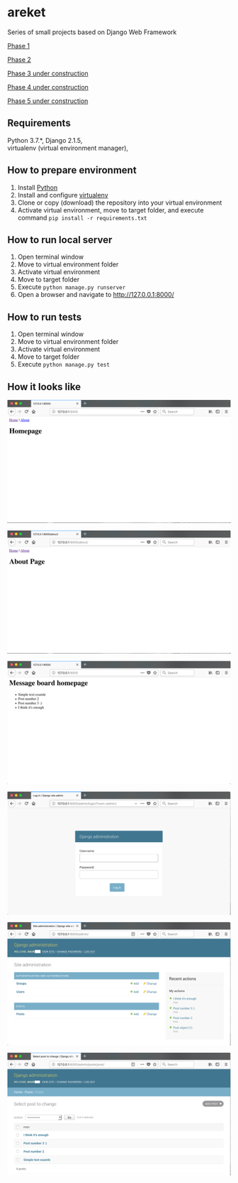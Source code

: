 # areket
Series of small projects based on Django Web Framework

[Phase 1](https://github.com/BurhanH/areket-phase-1 "Phase 1") 

[Phase 2](https://github.com/BurhanH/areket-phase-2 "Phase 2")

[Phase 3 under construction](https://github.com/BurhanH/areket "Phase 3 under construction")

[Phase 4 under construction](https://github.com/BurhanH/areket "Phase 4 under construction")

[Phase 5 under construction](https://github.com/BurhanH/areket "Phase 5 under construction")


## Requirements
Python 3.7.\*, Django 2.1.5, <br>
virtualenv (virtual environment manager), <br>

## How to prepare environment
1) Install [Python](https://www.python.org/downloads/)
2) Install and configure [virtualenv](https://packaging.python.org/guides/installing-using-pip-and-virtualenv/)
3) Clone or copy (download) the repository into your virtual environment
4) Activate virtual environment, move to target folder, and execute command `pip install -r requirements.txt`

## How to run local server
1) Open terminal window
2) Move to virtual environment folder
3) Activate virtual environment
4) Move to target folder
5) Execute `python manage.py runserver`
6) Open a browser and navigate to http://127.0.0.1:8000/

## How to run tests
1) Open terminal window
2) Move to virtual environment folder
3) Activate virtual environment
4) Move to target folder
5) Execute `python manage.py test`

## How it looks like

![alt text](https://github.com/BurhanH/areket/raw/master/phase-1-1.png "Phase 1. Home page") <br>

![alt text](https://github.com/BurhanH/areket/raw/master/phase-1-2.png "Phase 1. About page") <br>

![alt text](https://github.com/BurhanH/areket/raw/master/phase-2-1.png "Phase 2. Home page") <br>

![alt text](https://github.com/BurhanH/areket/raw/master/phase-2-2.png "Phase 2. Admin login page") <br>

![alt text](https://github.com/BurhanH/areket/raw/master/phase-2-3.png "Phase 2. Admin page") <br>

![alt text](https://github.com/BurhanH/areket/raw/master/phase-2-4.png "Phase 2. Admin post page") <br>





